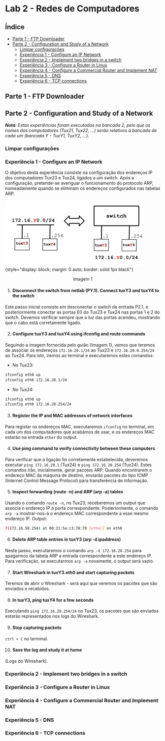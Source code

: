 # Lab 2 - Redes de Computadores

## Índice
- [Parte 1 - FTP Downloader](#parte-1---ftp-downloader)
- [Parte 2 - Configuration and Study of a Network](#parte-2---configuration-and-study-of-a-network)
    - [Limpar configurações](#limpar-configurações)
    - [Experiência 1 - Configure an IP Network](#experiência-1---configure-an-ip-network)
    - [Experiência 2 - Implement two bridges in a switch](#experiência-2---implement-two-bridges-in-a-switch)
    - [Experiência 3 - Configure a Router in Linux](#experiência-3---configure-a-router-in-linux)
    - [Experiência 4 - Configure a Commercial Router and Implement NAT](#experiência-4---configure-a-commercial-router-and-implement-nat)
    - [Experiência 5 - DNS](#experiência-5---dns)
    - [Experiência 6 - TCP connections](#experiência-6---tcp-connections)


## Parte 1 - FTP Downloader

## Parte 2 - Configuration and Study of a Network

***Nota**: Estas experiências foram executadas na bancada 2, pelo que os nomes dos computadores (Tux21, Tux22, ...) serão relativos à bancada de cada um (bancada Y - TuxY1, TuxY2, ...).*

### Limpar configurações

### Experiência 1 - Configure an IP Network
O objetivo desta experiência consiste na configuração dos endereços IP dos computadores Tux23 e Tux24, ligados a um switch.
Após a configuração, pretende-se averiguar o funcionamento do protocolo ARP, nomeadamente quando se eliminam os endereços configurados nas tabelas ARP.

![Imagem 1](img/image1.png){style="display: block; margin: 0 auto; border: solid 1px black"}
<p align='center'>Imagem 1</p>

1. #### Disconnect the switch from netlab (PY.1). Connect tuxY3 and tuxY4 to the switch
Este passo inicial consiste em desconectar o switch da entrada P2.1, e posteriormente conectar as portas E0 do Tux23 e Tux24 nas portas 1 e 2 do switch. 
Devemos verificar sempre que a luz das portas acendeu, mostrando que o cabo está corretamente ligado.

2. #### Configure tuxY3 and tuxY4 using ifconfig and route commands
Seguindo a imagem fornecida pelo guião (Imagem 1), vemos que teremos de associar os endereços `172.16.20.1/24` ao Tux23 e `172.16.20.0.254/24` ao Tux24.
Para isto, iremos ao terminal e executaremos estes comandos:
- No Tux23:
```bash
ifconfig eth0 up
ifconfig eth0 172.16.20.1/24
``` 
- No Tux24:
```bash
ifconfig eth0 up
ifconfig eth0 172.16.20.254/24
``` 

3. #### Register the IP and MAC addresses of network interfaces
Para registar os endereços MAC, executaremos ```ifconfig``` no terminal, em cada um dos computadores que acabámos de usar, e os endereços MAC estarão na entrada ```ether``` do output.

4. #### Use ping command to verify connectivity between these computers
Para verificar que a ligação foi corretamente estabelecida, deveremos executar ```ping 172.16.20.1``` (Tux24) e ```ping 172.16.20.254``` (Tux24). 
Estes comandos irão, inicialmente, gerar pacotes ARP. Quando encontrarem o endereço MAC da máquina de destino, enviarão pacotes do tipo ICMP (Internet Control Message Protocol) para transferência de informação.

5. #### Inspect forwarding (route -n) and ARP (arp -a) tables
Usando o comando ```route -n```, no Tux23, receberemos um output que associa o endereço IP à porta correspondente.
Posteriormente, o comando ```arp -a``` mostrar-nos-á o endereço MAC correspondente a esse mesmo endereço IP.
Output:
```bash
?(172.16.50.254) at 00:21:5a:c3:78:70 [ether] on eth0
```

6. #### Delete ARP table entries in tuxY3 (arp -d ipaddress)
Neste passo, executaremos o comando ```arp -d 172.16.20.254``` para apagarmos da tabela ARP a entrada correspondente a este endereço IP.
Para verificação, se executarmos ```arp -a``` novamente, o output será vazio.

7. #### Start Wireshark in tuxY3.eth0 and start capturing packets
Teremos de abrir o Wireshark - será aqui que veremos os pacotes que são enviados e recebidos.

8. #### In tuxY3, ping tuxY4 for a few seconds
Executando ```ping 172.16.20.254/24``` no Tux23, os pacotes que são enviados estarão representados nos logs do Wireshark.

9. #### Stop capturing packets
```ctrl + C``` no terminal.

10. #### Save the log and study it at home
(Logs do Wireshark).

### Experiência 2 - Implement two bridges in a switch

### Experiência 3 - Configure a Router in Linux

### Experiência 4 - Configure a Commercial Router and Implement NAT

### Experiência 5 - DNS

### Experiência 6 - TCP connections

